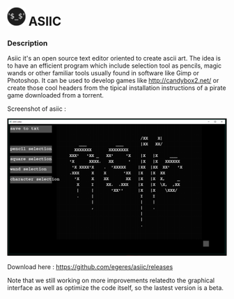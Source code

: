 # ![](https://github.com/egeres/asiic/blob/master/asiic_resources/asiic_logo_small.png) ASIIC

### Description
Asiic it's an open source text editor oriented to create ascii art. The idea is to have an efficient program which include selection tool as pencils, magic wands or other familiar tools usually found in software like Gimp or Photoshop. It can be used to develop games like http://candybox2.net/ or create those cool headers from the tipical installation instructions of a pirate game downloaded from a torrent.

Screenshot of asiic :

![](https://github.com/egeres/asiic/blob/master/asiic_resources/asiic_screenshot.png)

Download here : https://github.com/egeres/asiic/releases

Note that we still working on more improvements relatedto the graphical interface as well as optimize the code itself, so the lastest version is a beta.